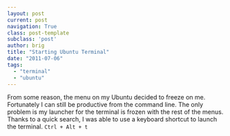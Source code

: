 ```yaml
---
layout: post
current: post
navigation: True
class: post-template
subclass: 'post'
author: brig
title: "Starting Ubuntu Terminal"
date: "2011-07-06"
tags:
  - "terminal"
  - "ubuntu"
---
```


From some reason, the menu on my Ubuntu decided to freeze on me. Fortunately I can still be productive from the command line. The only problem is my launcher for the terminal is frozen with the rest of the menus. Thanks to a quick search, I was able to use a keyboard shortcut to launch the terminal. `Ctrl + Alt + t`
